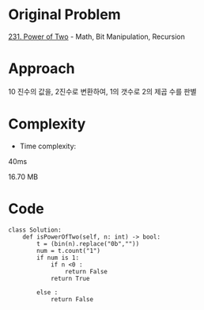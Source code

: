 # Original Problem
<!-- Describe your first thoughts on how to solve this problem. -->
[231. Power of Two](https://leetcode.com/problems/power-of-two/description/?) - Math, Bit Manipulation, Recursion

# Approach
<!-- Describe your approach to solving the problem. -->
10 진수의 값을, 2진수로 변환하여, 1의 갯수로 2의 제곱 수를 판별
# Complexity
- Time complexity:
<!-- Add your time complexity here, e.g. $$O(n)$$ -->
40ms
<!-- Add your space complexity here, e.g. $$O(n)$$ -->
16.70 MB

# Code
```python3
class Solution:
    def isPowerOfTwo(self, n: int) -> bool:
        t = (bin(n).replace("0b",""))
        num = t.count("1")
        if num is 1:
            if n <0 :
                return False
            return True
            
        else :
            return False 
```
